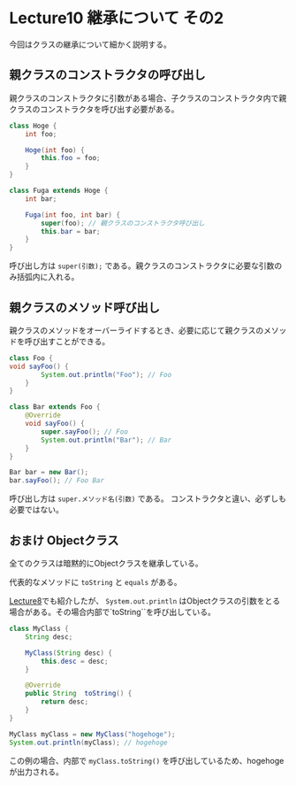 # Lecture10 継承について その2
今回はクラスの継承について細かく説明する。

## 親クラスのコンストラクタの呼び出し
親クラスのコンストラクタに引数がある場合、子クラスのコンストラクタ内で親クラスのコンストラクタを呼び出す必要がある。

```java
class Hoge {
    int foo;

    Hoge(int foo) {
        this.foo = foo;
    }
}

class Fuga extends Hoge {
    int bar;

    Fuga(int foo, int bar) {
        super(foo); // 親クラスのコンストラクタ呼び出し
        this.bar = bar;
    }
}
```

呼び出し方は `super(引数);` である。親クラスのコンストラクタに必要な引数のみ括弧内に入れる。

## 親クラスのメソッド呼び出し
親クラスのメソッドをオーバーライドするとき、必要に応じて親クラスのメソッドを呼び出すことができる。

```java
class Foo {
void sayFoo() {
        System.out.println("Foo"); // Foo
    }
}

class Bar extends Foo {
    @Override
    void sayFoo() {
        super.sayFoo(); // Foo
        System.out.println("Bar"); // Bar
    }
}
```

```java
Bar bar = new Bar();
bar.sayFoo(); // Foo Bar
```

呼び出し方は `super.メソッド名(引数)` である。
コンストラクタと違い、必ずしも必要ではない。

## おまけ Objectクラス
全てのクラスは暗黙的にObjectクラスを継承している。

代表的なメソッドに `toString` と `equals` がある。

[Lecture8](https://github.com/yt8492/Java1Lecture/blob/master/lec08/README.md)でも紹介したが、 `System.out.println` はObjectクラスの引数をとる場合がある。その場合内部で`toString``を呼び出している。

```java
class MyClass {
    String desc;

    MyClass(String desc) {
        this.desc = desc;
    }

    @Override
    public String  toString() {
        return desc;
    }
}
```

```java
MyClass myClass = new MyClass("hogehoge");
System.out.println(myClass); // hogehoge
```

この例の場合、内部で `myClass.toString()` を呼び出しているため、hogehogeが出力される。
